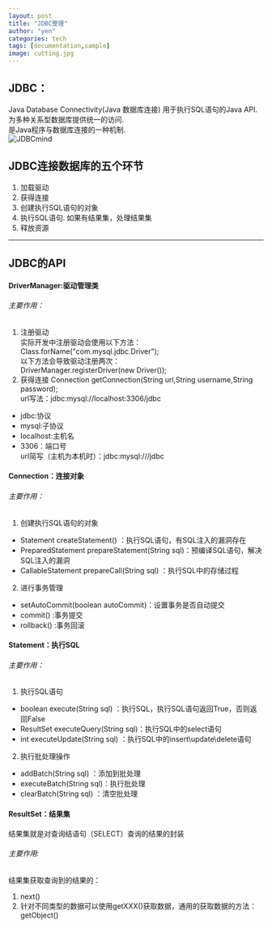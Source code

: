 ```yaml
---
layout: post
title: "JDBC整理"
author: "yen"
categories: tech
tags: [documentation,sample]
image: cutting.jpg
---
```

## JDBC：  
 Java Database Connectivity(Java 数据库连接)
 用于执行SQL语句的Java API. 为多种关系型数据库提供统一的访问.  
 是Java程序与数据库连接的一种机制.  
![JDBCmind](http://on-img.com/chart_image/5aa79685e4b05a5cc2f4f5ec.png)
## JDBC连接数据库的五个环节
 1. 加载驱动
 2. 获得连接
 3. 创建执行SQL语句的对象
 4. 执行SQL语句. 如果有结果集，处理结果集
 5. 释放资源  
---
## JDBC的API
#### DriverManager:驱动管理类
###### 主要作用：
 1. 注册驱动  
 实际开发中注册驱动会使用以下方法：  
   Class.forName("com.mysql.jdbc.Driver");  
 以下方法会导致驱动注册两次：  
   DriverManager.registerDriver(new Driver());
 2. 获得连接
 Connection getConnection(String url,String username,String password);  
   url写法：jdbc:mysql://localhost:3306/jdbc
   - jdbc:协议  
   - mysql:子协议  
   - localhost:主机名
   - 3306：端口号  
   url简写（主机为本机时）：jdbc:mysql:///jdbc
#### Connection：连接对象
###### 主要作用：
 1. 创建执行SQL语句的对象
 - Statement createStatement()                   ：执行SQL语句，有SQL注入的漏洞存在
 - PreparedStatement prepareStatement(String sql)：预编译SQL语句，解决SQL注入的漏洞
 - CallableStatement prepareCall(String sql)     ：执行SQL中的存储过程
 2. 进行事务管理
 - setAutoCommit(boolean autoCommit)：设置事务是否自动提交
 - commit()                         :事务提交
 - rollback()                       :事务回滚
#### Statement：执行SQL
###### 主要作用：
 1. 执行SQL语句
 - boolean execute(String sql)       ：执行SQL，执行SQL语句返回True，否则返回False
 - ResultSet executeQuery(String sql)：执行SQL中的select语句
 - int executeUpdate(String sql)     ：执行SQL中的insert\update\delete语句
 2. 执行批处理操作
 - addBatch(String sql)    ：添加到批处理
 - executeBatch(String sql)：执行批处理
 - clearBatch(String sql)  ：清空批处理
#### ResultSet：结果集
 结果集就是对查询结语句（SELECT）查询的结果的封装
###### 主要作用:
 结果集获取查询到的结果的：
 1. next()
 2. 针对不同类型的数据可以使用getXXX()获取数据，通用的获取数据的方法：getObject()
